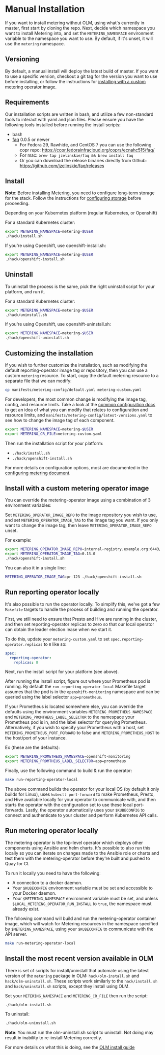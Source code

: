 # Manual Installation

If you want to install metering without OLM, using what's currently in master, first start by cloning the repo.
Next, decide which namespace you want to install Metering into, and set the `METERING_NAMESPACE` environment variable to the namespace you want to use.
By default, if it's unset, it will use the `metering` namespace.

## Versioning

By default, a manual install will deploy the latest build of master.
If you want to use a specific version, checkout a git tag for the version you want to use before installing, or follow the instructions for [installing with a custom metering operator image](#install-with-a-custom-metering-operator-image).

## Requirements

Our installation scripts are written in bash, and utilize a few non-standard tools to interact with yaml and json files.
Please ensure you have the following tools installed before running the install scripts:

- bash
- [faq](https://github.com/jzelinskie/faq) 0.0.5 or newer
  - For Fedora 29, Rawhide, and CentOS 7 you can use the following copr repo: <https://copr.fedorainfracloud.org/coprs/ecnahc515/faq/>
  - For mac: `brew tap jzelinskie/faq && brew install faq`
  - Or you can download the release binaries directly from Github: <https://github.com/jzelinskie/faq/releases>

## Install

**Note**: Before installing Metering, you need to configure long-term storage for the stack. Follow the instructions for [configuring storage](configuring-storage.md) before proceeding.

Depending on your Kubernetes platform (regular Kubernetes, or Openshift)

For a standard Kubernetes cluster:

```bash
export METERING_NAMESPACE=metering-$USER
./hack/install.sh
```

If you're using Openshift, use openshift-install.sh:

```bash
export METERING_NAMESPACE=metering-$USER
./hack/openshift-install.sh
```

## Uninstall

To uninstall the process is the same, pick the right uninstall script for your platform, and run it.

For a standard Kubernetes cluster:

```bash
export METERING_NAMESPACE=metering-$USER
./hack/uninstall.sh
```

If you're using Openshift, use openshift-uninstall.sh:

```bash
export METERING_NAMESPACE=metering-$USER
./hack/openshift-uninstall.sh
```

## Customizing the installation

If you wish to further customize the installation, such as modifying the default reporting-operator image tag or repository,
then you can use a custom `metering` resource. To start, copy the default metering resource to a
separate file that we can modify:

```bash
cp manifests/metering-config/default.yaml metering-custom.yaml
```

For developers, the most common change is modifying the image tag, config, and resource limits.
Take a look at the [common configuration docs](common-configuration.md) to get an
idea of what you can modify that relates to configuration and resource limits, and
`manifests/metering-config/latest-versions.yaml` to see how to change the
image tag of each component.

```bash
export METERING_NAMESPACE=metering-$USER
export METERING_CR_FILE=metering-custom.yaml
```

Then run the installation script for your platform:

- `./hack/install.sh`
- `./hack/openshift-install.sh`

For more details on configuration options, most are documented in the [configuring metering document][configuring-metering].

## Install with a custom metering operator image

You can override the metering-operator image using a combination of 3 environment variables:

Set `METERING_OPERATOR_IMAGE_REPO` to the image repository you wish to use, and set `METERING_OPERATOR_IMAGE_TAG` to the image tag you want.
If you only want to change the image tag, then leave `METERING_OPERATOR_IMAGE_REPO` unset.

For example:

```bash
export METERING_OPERATOR_IMAGE_REPO=internal-registry.example.org:6443/someorg/metering-helm-operator
export METERING_OPERATOR_IMAGE_TAG=0.13.0
./hack/openshift-install.sh
```

You can also it in a single line:

```bash
METERING_OPERATOR_IMAGE_TAG=pr-123 ./hack/openshift-install.sh
```

## Run reporting operator locally

It's also possible to run the operator locally.
To simplify this, we've got a few `Makefile` targets to handle the process of building and running the operator.

First, we still need to ensure that Presto and Hive are running in the cluster, and then set reporting-operator replicas to zero so that our local operator can obtain the leader election lease when we start it.

To do this, update your `metering-custom.yaml` to set `spec.reporting-operator.replicas` to `0` like so:

```yaml
spec:
  reporting-operator:
    replicas: 0
```

Next, run the install script for your platform (see above).

After running the install script, figure out where your Prometheus pod is running.
By default the `run-reporting-operator-local` Makefile target assumes that the pod is in the `openshift-monitoring` namespace and can be queried using the label selector `app=prometheus`.

If your Prometheus is located somewhere else, you can override the defaults using the environment variables `METERING_PROMETHEUS_NAMESPACE` and `METERING_PROMTHEUS_LABEL_SELECTOR` to the namespace your Prometheus pod is in, and the label selector for querying Prometheus. Alternatively, if you wish to specify your Prometheus with a host, set `METERING_PROMETHEUS_PORT_FORWARD` to false and `METERING_PROMETHEUS_HOST` to the host/port of your instance.

Ex (these are the defaults):

```bash
export METERING_PROMETHEUS_NAMESPACE=openshift-monitoring
export METERING_PROMTHEUS_LABEL_SELECTOR=app=prometheus
```

Finally, use the following command to build & run the operator:

```bash
make run-reporting-operator-local
```

The above command builds the operator for your local OS (by default it only builds for Linux), uses `kubectl port-forward` to make Prometheus, Presto, and Hive available locally for your operator to communicate with, and then starts the operator with the configuration set to use these local port-forwards.
Lastly, the operator automatically uses your `$KUBECONFIG` to connect and authenticate to your cluster and perform Kubernetes API calls.

## Run metering operator locally

The metering operator is the top-level operator which deploys other components using Ansible and helm charts.
It's possible to also run this locally so you can iterate on changes made to the Ansible role or charts and test them with the metering-operator before they're built and pushed to Quay for CI.

To run it locally you need to have the following:

- A connection to a docker daemon.
- Your `$KUBECONFIG` environment variable must be set and accessible to your Docker daemon.
- Your `$METERING_NAMESPACE` environment variable must be set, and unless `$LOCAL_METERING_OPERATOR_RUN_INSTALL` to `true`, the namespace must already exist.

The following command will build and run the metering-operator container image, which will watch for Metering resources in the namespace specified by `$METERING_NAMESPACE`, using your `$KUBECONFIG` to communicate with the API server.

```bash
make run-metering-operator-local
```

## Install the most recent version available in OLM

There is set of scripts for install/uninstall that automate using the latest version of the `metering` package in OLM: `hack/olm-install.sh` and `hack/olm-uninstall.sh`.
These scripts work similarly to the `hack/install.sh` and `hack/uninstall.sh` scripts, except they install using OLM.

Set your `METERING_NAMESPACE` and `METERING_CR_FILE` then run the script:

```bash
./hack/olm-install.sh
```

To uninstall:

```bash
./hack/olm-uninstall.sh
```

**Note**: You must run the olm-uninstall.sh script to uninstall. Not doing may result in inability to re-install Metering correctly.

For more details on what this is doing, see the [OLM install guide][olm-install]

[configuring-metering]: metering-config.md
[olm-install]: olm-install.md
